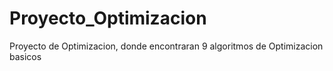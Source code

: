 # Proyecto_Optimizacion
Proyecto de Optimizacion, donde encontraran 9 algoritmos de Optimizacion basicos
